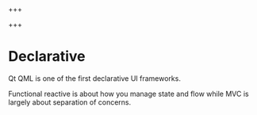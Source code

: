
+++

+++
# Declarative

Qt QML is one of the first declarative UI frameworks.

Functional reactive is about how you manage state and flow while MVC is largely about separation of concerns.

